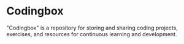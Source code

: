 # Codingbox
"Codingbox" is a repository for storing and sharing coding projects, exercises, and resources for continuous learning and development.

